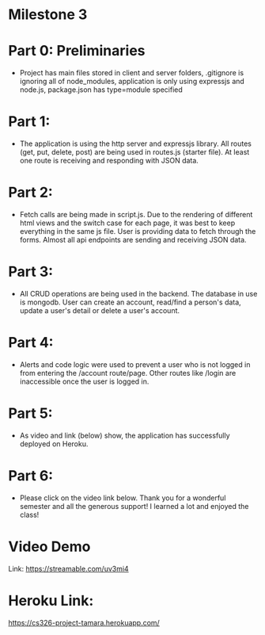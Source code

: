# Milestone 3 
# Part 0: Preliminaries
- Project has main files stored in client and server folders, .gitignore is ignoring all of node_modules, application is only using expressjs and node.js, package.json has type=module specified

# Part 1: 
- The application is using the http server and expressjs library. All routes (get, put, delete, post) are being used in routes.js (starter file). At least one route is receiving and responding with JSON data.

# Part 2:
- Fetch calls are being made in script.js. Due to the rendering of different html views and the switch case for each page, it was best to keep everything in the same js file. User is providing data to fetch through the forms. Almost all api endpoints are sending and receiving JSON data. 

# Part 3:
- All CRUD operations are being used in the backend. The database in use is mongodb. User can create an account, read/find a person's data, update a user's detail or delete a user's account. 

# Part 4:
- Alerts and code logic were used to prevent a user who is not logged in from entering the /account route/page. Other routes like /login are inaccessible once the user is logged in. 

# Part 5:
-  As video and link (below) show, the application has successfully deployed on Heroku.

# Part 6:
- Please click on the video link below. Thank you for a wonderful semester and all the generous support! I learned a lot and enjoyed the class!

# Video Demo
Link: https://streamable.com/uv3mi4

# Heroku Link:
https://cs326-project-tamara.herokuapp.com/